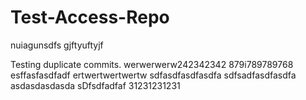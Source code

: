 # Test-Access-Repo
nuiagunsdfs
gjftyuftyjf

Testing duplicate commits.
werwerwerw242342342
879i789789768
esffasfasdfadf
ertwertwertwertw
sdfasdfasdfasdfa
sdfsadfasdfasdfa
asdasdasdasda
sDfsdfadfaf
31231231231
